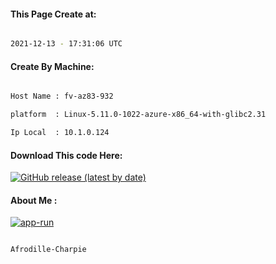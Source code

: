 
   
#### This Page Create at:

```bash

2021-12-13 - 17:31:06 UTC

```

#### Create By Machine:

```bash

Host Name : fv-az83-932

platform  : Linux-5.11.0-1022-azure-x86_64-with-glibc2.31

Ip Local  : 10.1.0.124

```
#### Download This code Here:

[![GitHub release (latest by date)](https://img.shields.io/github/v/release/Afrodille-Charpie/App-Run-1?style=for-the-badge&label=Download)](https://github.com/Afrodille-Charpie/App-Run-1/releases) 

</p> 

#### About Me :

[![app-run](https://github.com/Afrodille-Charpie/App-Run-1/actions/workflows/app-run.yml/badge.svg)](https://github.com/Afrodille-Charpie/App-Run-1/actions/workflows/app-run.yml)

```bash

Afrodille-Charpie

```

